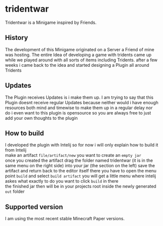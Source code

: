 # tridentwar
Tridentwar is a Minigame inspired by Friends.

## History
The development of this Minigame originated on a Server a Friend of mine was hosting. 
The entire Idea of developing a game with tridents came up while we played around with all sorts of items including Tridents.
after a few weeks i came back to the idea and started designing a Plugin all around Tridents

## Updates
The Plugin receives Updates is i make them up. I am trying to say that this Plugin doesnt receive regular Updates because neither would i have enough resources both mind and timewise to make them up in a regular delay nor do i even want to this plugin is opensource so you are always free to just add your own thoughts to the plugin

## How to build
I developed the plugin with Intelij so for now i will only explain how to build it from Intelij  
make an artifact `file/artifact/new` you want to create an `empty jar`  
once you created the artifact drag the folder named tridentwar (it is in the same menu on the right side) into your jar (the section on the left)
save the artifact and return back to the editor itself there you have to open the menu point `build` and select `build artifact` you will get a little menu where intelij askes what exactly to do you want to click `build` in there  
the finished jar then will be in your projects root inside the newly generated `out` folder

## Supported version
I am using the most recent stable Minecraft Paper versions.
